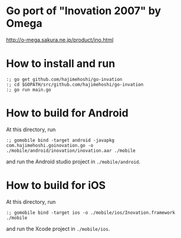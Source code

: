 # Go port of "Inovation 2007" by Omega

http://o-mega.sakura.ne.jp/product/ino.html

# How to install and run

```
:; go get github.com/hajimehoshi/go-invation
:; cd $GOPATH/src/github.com/hajimehoshi/go-invation
:; go run main.go
```

# How to build for Android

At this directory, run

```
:; gomobile bind -target android -javapkg com.hajimehoshi.goinovation.go -o ./mobile/android/inovation/inovation.aar ./mobile
```

and run the Android studio project in `./mobile/android`.

# How to build for iOS

At this directory, run

```
:; gomobile bind -target ios -o ./mobile/ios/Inovation.framework ./mobile
```

and run the Xcode project in `./mobile/ios`.

